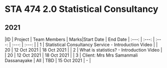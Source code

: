 # STA 474 2.0 Statistical Consultancy

## 2021 


|ID | Project | Team Members | Marks|Start Date | End Date
| :---: | :---: | :---: | :---: | :---: |
| 1 | Statistical Consultancy Service - Introduction Video  |  | 20 | 12 Oct 2021 | 18 Oct 2021 |
| 2 | What is statistics? - Introduction Video  |   | 20 | 12 Oct 2021 | 18 Oct 2021 |
| 3 | Client: Mrs  Mrs Samanmali Dassanayake | All  | TBD | 15 Oct 2021 | - |